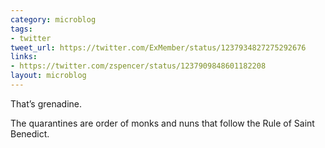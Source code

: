 ```yaml
---
category: microblog
tags:
- twitter
tweet_url: https://twitter.com/ExMember/status/1237934827275292676
links:
- https://twitter.com/zspencer/status/1237909848601182208
layout: microblog
---
```

That’s grenadine. 

The quarantines are order of monks and nuns that follow the Rule of Saint Benedict.
